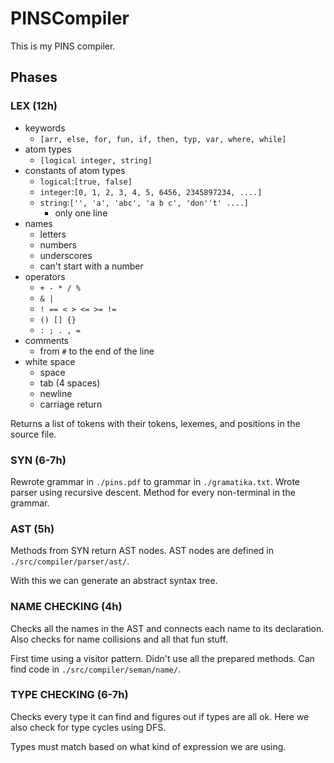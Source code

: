 # PINSCompiler
This is my PINS compiler.

## Phases
### LEX (12h)
- keywords
  - `[arr, else, for, fun, if, then, typ, var, where, while]`
- atom types
  - `[logical integer, string]`
- constants of atom types
  - `logical`:`[true, false]`
  - `integer`:`[0, 1, 2, 3, 4, 5, 6456, 2345897234, ....]`
  - `string`:`['', 'a', 'abc', 'a b c', 'don''t' ....]`
    - only one line
- names
  - letters
  - numbers
  - underscores
  - can't start with a number
- operators
  - `+ - * / %`
  - `& |`
  - `! == < > <= >= !=`
  - `() [] {}`
  - `: ; . , =`
- comments
  - from `#` to the end of the line
- white space
  - space
  - tab (4 spaces)
  - newline
  - carriage return

Returns a list of tokens with their tokens, lexemes,
and positions in the source file.

### SYN (6-7h)
Rewrote grammar in `./pins.pdf` to grammar in `./gramatika.txt`.
Wrote parser using recursive descent. Method for every
non-terminal in the grammar.

### AST (5h)
Methods from SYN return AST nodes. AST nodes are
defined in `./src/compiler/parser/ast/`.

With this we can generate an abstract syntax tree.

### NAME CHECKING (4h)
Checks all the names in the AST and connects each name to its
declaration. Also checks for name collisions and all that fun
stuff.

First time using a visitor pattern. Didn't use all the prepared
methods. Can find code in `./src/compiler/seman/name/`.

### TYPE CHECKING (6-7h)
Checks every type it can find and figures out if types are all ok.
Here we also check for type cycles using DFS. 

Types must match based on what kind of expression we are using.
